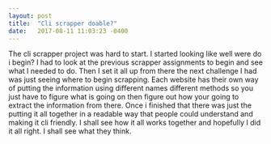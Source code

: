 ```yaml
---
layout: post
title:  "Cli scrapper doable?"
date:   2017-08-11 11:03:23 -0400
---
```



The cli scrapper project was hard to start. I started looking like well were do i begin? I had to look at the previous scrapper assignments to begin and see what I needed to do. Then I set it all up from there the next challenge I had was just seeing where to begin scrapping. Each website has their own way of putting the information using different names different methods so you just have to figure what is going on then figure out how your going to extract the information from there. 
Once i finished that there was just the putting it all together in a readable way that people could understand and making it cli friendly. I  shall see how it all works together and hopefully I did it all right. I shall see what they think.
